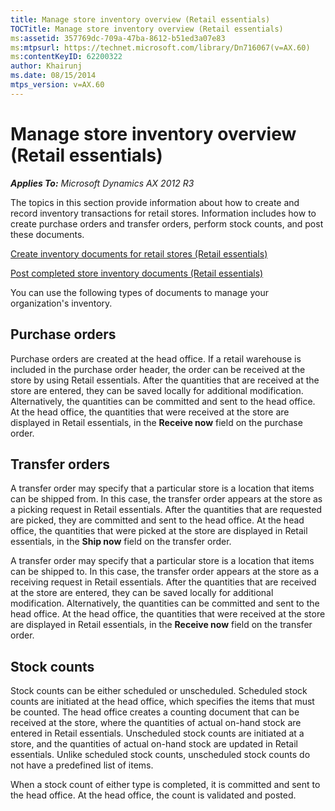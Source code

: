 ```yaml
---
title: Manage store inventory overview (Retail essentials)
TOCTitle: Manage store inventory overview (Retail essentials)
ms:assetid: 357769dc-709a-47ba-8612-b51ed3a07e83
ms:mtpsurl: https://technet.microsoft.com/library/Dn716067(v=AX.60)
ms:contentKeyID: 62200322
author: Khairunj
ms.date: 08/15/2014
mtps_version: v=AX.60
---
```


# Manage store inventory overview (Retail essentials) 


_**Applies To:** Microsoft Dynamics AX 2012 R3_

The topics in this section provide information about how to create and record inventory transactions for retail stores. Information includes how to create purchase orders and transfer orders, perform stock counts, and post these documents.

[Create inventory documents for retail stores (Retail essentials)](create-inventory-documents-for-retail-stores-retail-essentials.md)

[Post completed store inventory documents (Retail essentials)](post-completed-store-inventory-documents-retail-essentials.md)

You can use the following types of documents to manage your organization's inventory.

## Purchase orders

Purchase orders are created at the head office. If a retail warehouse is included in the purchase order header, the order can be received at the store by using Retail essentials. After the quantities that are received at the store are entered, they can be saved locally for additional modification. Alternatively, the quantities can be committed and sent to the head office. At the head office, the quantities that were received at the store are displayed in Retail essentials, in the **Receive now** field on the purchase order.

## Transfer orders

A transfer order may specify that a particular store is a location that items can be shipped from. In this case, the transfer order appears at the store as a picking request in Retail essentials. After the quantities that are requested are picked, they are committed and sent to the head office. At the head office, the quantities that were picked at the store are displayed in Retail essentials, in the **Ship now** field on the transfer order.

A transfer order may specify that a particular store is a location that items can be shipped to. In this case, the transfer order appears at the store as a receiving request in Retail essentials. After the quantities that are received at the store are entered, they can be saved locally for additional modification. Alternatively, the quantities can be committed and sent to the head office. At the head office, the quantities that were received at the store are displayed in Retail essentials, in the **Receive now** field on the transfer order.

## Stock counts

Stock counts can be either scheduled or unscheduled. Scheduled stock counts are initiated at the head office, which specifies the items that must be counted. The head office creates a counting document that can be received at the store, where the quantities of actual on-hand stock are entered in Retail essentials. Unscheduled stock counts are initiated at a store, and the quantities of actual on-hand stock are updated in Retail essentials. Unlike scheduled stock counts, unscheduled stock counts do not have a predefined list of items.

When a stock count of either type is completed, it is committed and sent to the head office. At the head office, the count is validated and posted.

  


